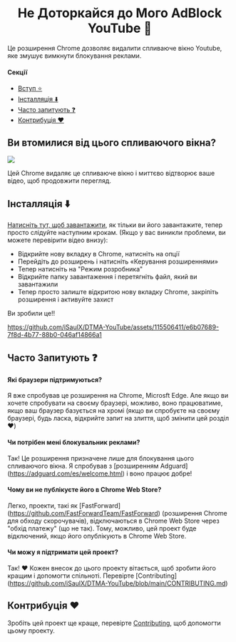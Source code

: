 <h1 align='center'>Не Доторкайся до Мого AdBlock YouTube 🚫</h1>

Це розширення Chrome дозволяє видалити спливаюче вікно Youtube, яке змушує вимкнути блокування реклами.

#### Секції
- [Вступ ⭐](https://github.com/iSaulX/DTMA-YouTube#do-you-get-tired-of-this-popup-)
- [Інсталляція ⬇️](https://github.com/iSaulX/DTMA-YouTube#installation-%EF%B8%8F-)
- [Часто запитують ❓](https://github.com/iSaulX/DTMA-YouTube/edit/main/README.md#faq-)
- [Контрибуція ❤️](https://github.com/iSaulX/DTMA-YouTube/edit/main/README.md#contributing-this-project-%EF%B8%8F)

<h2> Ви втомилися від цього спливаючого вікна? </h2>
<img src='/images/popUp.png'>

Цей Chrome видаляє це спливаюче вікно і миттєво відтворює ваше відео, щоб продовжити перегляд.

<h2>Інсталляція ⬇️ </h2>

[Натисніть тут, щоб завантажити](https://github.com/iSaulX/DTMA-YouTube/releases/download/v1.1/source.v1.1.zip), як тільки ви його завантажите, тепер просто слідуйте наступним крокам. (Якщо у вас виникли проблеми, ви можете перевірити відео внизу):

- Відкрийте нову вкладку в Chrome, натисніть на опції
- Перейдіть до розширень і натисніть «Керування розширеннями»
- Тепер натисніть на "Режим розробника"
- Відкрийте папку завантаження і перетягніть файл, який ви завантажили
- Тепер просто залиште відкритою нову вкладку Chrome, закріпіть розширення і активуйте захист

Ви зробили це!!


https://github.com/iSaulX/DTMA-YouTube/assets/115506411/e6b07689-7f8d-4b77-88b0-046af14866a1

## Часто Запитують ❓

#### Які браузери підтримуються?
Я вже спробував це розширення на Chrome, Microsft Edge. Але якщо ви хочете спробувати на своєму браузері, можливо, воно працюватиме, якщо ваш браузер базується на хромі (якщо ви спробуєте на своєму браузері, будь ласка, відкрийте запит на злиття, щоб змінити цей розділ ❤️)

#### Чи потрібен мені блокувальник реклами?

Так! Це розширення призначене лише для блокування цього спливаючого вікна. Я спробував з [розширенням Adguard] (https://adguard.com/es/welcome.html) і воно працює добре!

#### Чому ви не публікуєте його в Chrome Web Store?

Легко, проекти, такі як [FastForward] (https://github.com/FastForwardTeam/FastForward) (розширення Chrome для обходу скорочувачів), відключаються в Chrome Web Store через "обхід платежу" (що не так). Тому, можливо, цей проект буде відключений, якщо його опублікують в Chrome Web Store.

#### Чи можу я підтримати цей проект?

Так! ❤️ Кожен внесок до цього проекту вітається, щоб зробити його кращим і допомогти спільноті. Перевірте [Contributing] (https://github.com/iSaulX/DTMA-YouTube/blob/main/CONTRIBUTING.md) 


## Контрибуція ❤️

Зробіть цей проект ще краще, перевірте [Contributing](https://github.com/iSaulX/DTMA-YouTube/blob/main/CONTRIBUTING.md), щоб допомогти цьому проекту.
